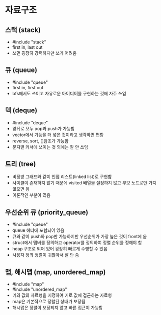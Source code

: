 # 자료구조

## 스택 (stack)
- #include "stack"
- first in, last out
- 쓰면 굉장히 강력하지만 쓰기 어려움

## 큐 (queue)
- #include "queue"
- first in, first out
- bfs에서도 쓰이고 자유로운 아이디어를 구현하는 것에 자주 쓰임

## 덱 (deque)
- #include "deque"
- 앞뒤로 모두 pop과 push가 가능함
- vector에서 기능을 더 넣은 것이라고 생각하면 편함
- reverse, sort, []참조가 가능함
- 문자열 커서에 쓰이는 것 외에는 잘 안 쓰임

## 트리 (tree)
- 비정방 그래프와 같이 인접 리스트(linked list)로 구현함
- 사이클이 존재하지 않기 때문에 visited 배열을 설정하지 않고 부모 노드로만 가지 않으면 됨
- 이론적인 부분이 많음

## 우선순위 큐 (priority_queue)
- #include "queue"
- queue 헤더에 포함되어 있음
- 큐와 같이 push와 pop만 가능하지만 우선순위가 가장 높은 것이 front에 옴
- struct에서 맴버를 정의하고 operator를 정의하여 정렬 순위를 정해야 함
- heap 구조로 되어 있어 굉장히 빠르게 수행할 수 있음
- 사용자 정의 정렬이 귀찮아서 잘 안 씀

## 맵, 해시맵 (map, unordered_map)
- #include "map"
- #include "unordered_map"
- 키와 값의 자료형을 지정하여 키로 값에 접근하는 자료형
- map은 기본적으로 정렬된 상태가 보장됨
- 해시맵은 정렬이 보장되지 않고 빠른 접근이 가능함
